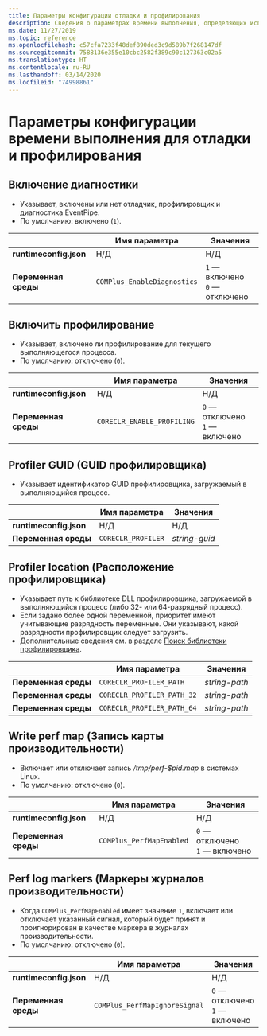 ```yaml
---
title: Параметры конфигурации отладки и профилирования
description: Сведения о параметрах времени выполнения, определяющих использование отладки и профилирования для приложений .NET Core.
ms.date: 11/27/2019
ms.topic: reference
ms.openlocfilehash: c57cfa7233f48def890ded3c9d589b7f268147df
ms.sourcegitcommit: 7588136e355e10cbc2582f389c90c127363c02a5
ms.translationtype: HT
ms.contentlocale: ru-RU
ms.lasthandoff: 03/14/2020
ms.locfileid: "74998861"
---
```

# <a name="run-time-configuration-options-for-debugging-and-profiling"></a>Параметры конфигурации времени выполнения для отладки и профилирования

## <a name="enable-diagnostics"></a>Включение диагностики

- Указывает, включены или нет отладчик, профилировщик и диагностика EventPipe.
- По умолчанию: включено (`1`).

| | Имя параметра | Значения |
| - | - | - |
| **runtimeconfig.json** | Н/Д | Н/Д |
| **Переменная среды** | `COMPlus_EnableDiagnostics` | `1` — включено<br/>`0` — отключено |

## <a name="enable-profiling"></a>Включить профилирование

- Указывает, включено ли профилирование для текущего выполняющегося процесса.
- По умолчанию: отключено (`0`).

| | Имя параметра | Значения |
| - | - | - |
| **runtimeconfig.json** | Н/Д | Н/Д |
| **Переменная среды** | `CORECLR_ENABLE_PROFILING` | `0` — отключено<br/>`1` — включено |

## <a name="profiler-guid"></a>Profiler GUID (GUID профилировщика)

- Указывает идентификатор GUID профилировщика, загружаемый в выполняющийся процесс.

| | Имя параметра | Значения |
| - | - | - |
| **runtimeconfig.json** | Н/Д | Н/Д |
| **Переменная среды** | `CORECLR_PROFILER` | *string-guid* |

## <a name="profiler-location"></a>Profiler location (Расположение профилировщика)

- Указывает путь к библиотеке DLL профилировщика, загружаемой в выполняющийся процесс (либо 32- или 64-разрядный процесс).
- Если задано более одной переменной, приоритет имеют учитывающие разрядность переменные. Они указывают, какой разрядности профилировщик следует загрузить.
- Дополнительные сведения см. в разделе [Поиск библиотеки профилировщика](https://github.com/dotnet/runtime/blob/master/docs/design/coreclr/profiling/Profiler%20Loading.md).

| | Имя параметра | Значения |
| - | - | - |
| **Переменная среды** | `CORECLR_PROFILER_PATH` | *string-path* |
| **Переменная среды** | `CORECLR_PROFILER_PATH_32` | *string-path* |
| **Переменная среды** | `CORECLR_PROFILER_PATH_64` | *string-path* |

## <a name="write-perf-map"></a>Write perf map (Запись карты производительности)

- Включает или отключает запись */tmp/perf-$pid.map* в системах Linux.
- По умолчанию: отключено (`0`).

| | Имя параметра | Значения |
| - | - | - |
| **runtimeconfig.json** | Н/Д | Н/Д |
| **Переменная среды** | `COMPlus_PerfMapEnabled` | `0` — отключено<br/>`1` — включено |

## <a name="perf-log-markers"></a>Perf log markers (Маркеры журналов производительности)

- Когда `COMPlus_PerfMapEnabled` имеет значение `1`, включает или отключает указанный сигнал, который будет принят и проигнорирован в качестве маркера в журналах производительности.
- По умолчанию: отключено (`0`).

| | Имя параметра | Значения |
| - | - | - |
| **runtimeconfig.json** | Н/Д | Н/Д |
| **Переменная среды** | `COMPlus_PerfMapIgnoreSignal` | `0` — отключено<br/>`1` — включено |
